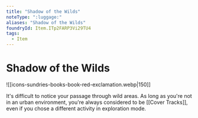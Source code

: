 ```yaml
---
title: "Shadow of the Wilds"
noteType: ":luggage:"
aliases: "Shadow of the Wilds"
foundryId: Item.ITp2FARP3Vi29TU4
tags:
  - Item
---
```


# Shadow of the Wilds
![[icons-sundries-books-book-red-exclamation.webp|150]]

It's difficult to notice your passage through wild areas. As long as you're not in an urban environment, you're always considered to be [[Cover Tracks]], even if you chose a different activity in exploration mode.
